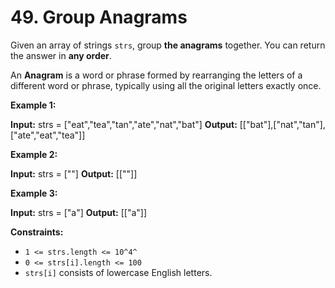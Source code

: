 # 49. Group Anagrams
Given an array of strings `strs`, group **the anagrams** together. You can return the answer in **any order**.

An **Anagram** is a word or phrase formed by rearranging the letters of a different word or phrase, typically using all the original letters exactly once.

**Example 1:**

**Input:** strs = ["eat","tea","tan","ate","nat","bat"]
**Output:** [["bat"],["nat","tan"],["ate","eat","tea"]]

**Example 2:**

**Input:** strs = [""]
**Output:** [[""]]

**Example 3:**

**Input:** strs = ["a"]
**Output:** [["a"]]

**Constraints:**

-   `1 <= strs.length <= 10^4^`
-   `0 <= strs[i].length <= 100`
-   `strs[i]` consists of lowercase English letters.